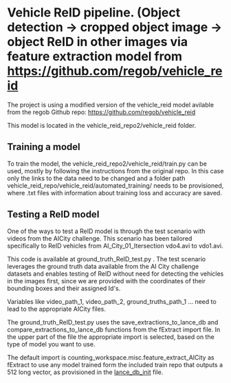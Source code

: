 # Vehicle ReID pipeline. (Object detection -> cropped object image -> object ReID in other images via feature extraction model from https://github.com/regob/vehicle_reid

The project is using a modified version of the vehicle_reid model avilable from the regob Github repo:
https://github.com/regob/vehicle_reid

This model is located in the vehicle_reid_repo2/vehicle_reid folder.

<h2>Training a model</h2>

To train the model, the vehicle_reid_repo2/vehicle_reid/train.py can be used, mostly by following the instructions from the original repo. In this case only the links to the data need to be changed and a folder path vehicle_reid_repo/vehicle_reid/automated_training/ needs to be provisioned, where .txt files with information about training loss and accuracy are saved.

<h2>Testing a ReID model</h2>

One of the ways to test a ReID model is through the test scenario with videos from the AICity challenge. This scenario has been tailored specifically to ReID vehicles from AI_City_01_Itersection vdo4.avi to vdo1.avi.

This code is available at ground_truth_ReID_test.py . The test scenario leverages the ground truth data available from the AI City challenge datasets and enables testing of ReID without need for detecting the vehicles in the images first, since we are provided with the coordinates of their bounding boxes and their assigned Id's.

Variables like video_path_1, video_path_2, ground_truths_path_1 ... need to lead to the appropriate AICity files.

The ground_truth_ReID_test.py uses the save_extractions_to_lance_db and compare_extractions_to_lance_db functions from the fExtract import file. In the upper part of the file the appropriate import is selected, based on the type of model you want to use. 

The default import is counting_workspace.misc.feature_extract_AICity as fExtract to use any model trained form the included train repo that outputs a 512 long vector, as provisioned in the [lance_db_init](counting_workspace/misc/lance_db_init.py) file.